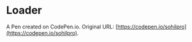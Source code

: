 # Loader

A Pen created on CodePen.io. Original URL: [https://codepen.io/sohilpro](https://codepen.io/sohilpro).

